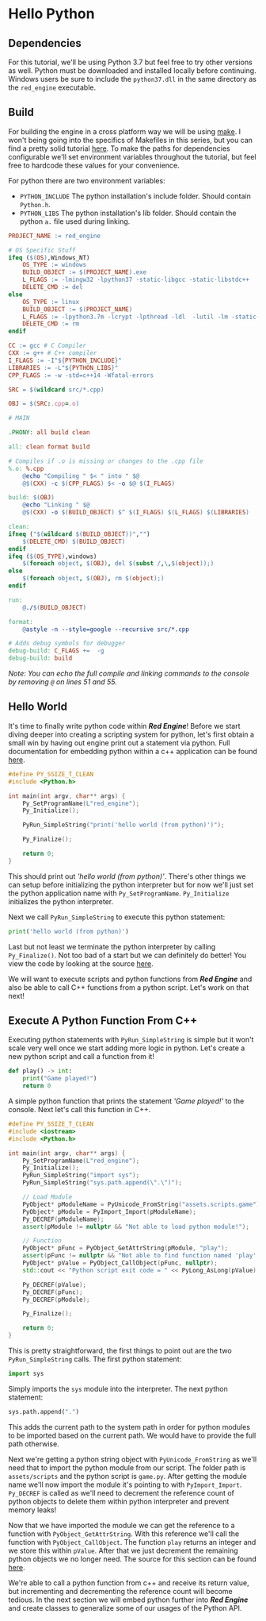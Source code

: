 # Hello Python

## Dependencies

For this tutorial, we'll be using Python 3.7 but feel free to try other versions as well.  Python must be downloaded and installed locally before continuing.  Windows users be sure to include the `python37.dll` in the same directory as the `red_engine` executable.

## Build

For building the engine in a cross platform way we will be using [make](https://www.gnu.org/software/make/).  I won't being going into the specifics of Makefiles in this series, but you can find a pretty solid tutorial [here](https://makefiletutorial.com/).  To make the paths for dependencies configurable we'll set environment variables throughout the tutorial, but feel free to hardcode these values for your convenience.

For python there are two environment variables:

* `PYTHON_INCLUDE` The python installation's include folder.  Should contain `Python.h`.
* `PYTHON_LIBS` The python installation's lib folder.  Should contain the python `a.` file used during linking.

```makefile
PROJECT_NAME := red_engine

# OS Specific Stuff
ifeq ($(OS),Windows_NT)
    OS_TYPE := windows
    BUILD_OBJECT := $(PROJECT_NAME).exe
    L_FLAGS := -lmingw32 -lpython37 -static-libgcc -static-libstdc++
    DELETE_CMD := del
else
    OS_TYPE := linux
    BUILD_OBJECT := $(PROJECT_NAME)
    L_FLAGS := -lpython3.7m -lcrypt -lpthread -ldl  -lutil -lm -static-libgcc -static-libstdc++
    DELETE_CMD := rm
endif

CC := gcc # C Compiler
CXX := g++ # C++ compiler
I_FLAGS := -I"${PYTHON_INCLUDE}"
LIBRARIES := -L"${PYTHON_LIBS}"
CPP_FLAGS := -w -std=c++14 -Wfatal-errors

SRC = $(wildcard src/*.cpp)

OBJ = $(SRC:.cpp=.o)

# MAIN

.PHONY: all build clean

all: clean format build

# Compiles if .o is missing or changes to the .cpp file
%.o: %.cpp
    @echo "Compiling " $< " into " $@
    @$(CXX) -c $(CPP_FLAGS) $< -o $@ $(I_FLAGS)

build: $(OBJ)
    @echo "Linking " $@
    @$(CXX) -o $(BUILD_OBJECT) $^ $(I_FLAGS) $(L_FLAGS) $(LIBRARIES)

clean:
ifneq ("$(wildcard $(BUILD_OBJECT))","")
    $(DELETE_CMD) $(BUILD_OBJECT)
endif
ifeq ($(OS_TYPE),windows)
    $(foreach object, $(OBJ), del $(subst /,\,$(object));)
else
    $(foreach object, $(OBJ), rm $(object);)
endif

run:
    @./$(BUILD_OBJECT)

format:
    @astyle -n --style=google --recursive src/*.cpp

# Adds debug symbols for debugger
debug-build: C_FLAGS +=  -g
debug-build: build
```

*Note: You can echo the full compile and linking commands to the console by removing `@` on lines 51 and 55.*

## Hello World

It's time to finally write python code within ***Red Engine***!  Before we start diving deeper into creating a scripting system for python, let's first obtain a small win by having out engine print out a statement via python.  Full documentation for embedding python within a c++ application can be found [here](https://docs.python.org/3/extending/embedding.html).

```c++
#define PY_SSIZE_T_CLEAN
#include <Python.h>

int main(int argv, char** args) {
    Py_SetProgramName(L"red_engine");
    Py_Initialize();

    PyRun_SimpleString("print('hello world (from python)')");

    Py_Finalize();

    return 0;
}
```

This should print out *'hello world (from python)'*.  There's other things we can setup before initializing the python interpreter but for now we'll just set the python application name with `Py_SetProgramName`. `Py_Initialize` initializes the python interpreter.

Next we call `PyRun_SimpleString` to execute this python statement:
```py
print('hello world (from python)')
```

Last but not least we terminate the python interpreter by calling `Py_Finalize()`.  Not too bad of a start but we can definitely do better!  You view the code by looking at the source [here](https://github.com/Chukobyte/learn-engine-dev/tree/main/src/1.foundation/1.embedding_python/1.0.hello_python).

We will want to execute scripts and python functions from ***Red Engine*** and also be able to call C++ functions from a python script.  Let's work on that next!

## Execute A Python Function From C++

Executing python statements with `PyRun_SimpleString` is simple but it won't scale very well once we start adding more logic in python.  Let's create a new python script and call a function from it!

```py
def play() -> int:
    print("Game played!")
    return 0
```

A simple python function that prints the statement *'Game played!'* to the console.  Next let's call this function in C++.

```c++
#define PY_SSIZE_T_CLEAN
#include <iostream>
#include <Python.h>

int main(int argv, char** args) {
    Py_SetProgramName(L"red_engine");
    Py_Initialize();
    PyRun_SimpleString("import sys");
    PyRun_SimpleString("sys.path.append(\".\")");

    // Load Module
    PyObject* pModuleName = PyUnicode_FromString("assets.scripts.game");
    PyObject* pModule = PyImport_Import(pModuleName);
    Py_DECREF(pModuleName);
    assert(pModule != nullptr && "Not able to load python module!");

    // Function
    PyObject* pFunc = PyObject_GetAttrString(pModule, "play");
    assert(pFunc != nullptr && "Not able to find function named 'play'!");
    PyObject* pValue = PyObject_CallObject(pFunc, nullptr);
    std::cout << "Python script exit code = " << PyLong_AsLong(pValue) << std::endl;

    Py_DECREF(pValue);
    Py_DECREF(pFunc);
    Py_DECREF(pModule);

    Py_Finalize();

    return 0;
}
```

This is pretty straightforward, the first things to point out are the two `PyRun_SimpleString` calls.  The first python statement:

```py
import sys
```

Simply imports the `sys` module into the interpreter.  The next python statement:
```py
sys.path.append(".")
```

This adds the current path to the system path in order for python modules to be imported based on the current path.  We would have to provide the full path otherwise.

Next we're getting a python string object with `PyUnicode_FromString` as we'll need that to import the python module from our script.  The folder path is `assets/scripts` and the python script is `game.py`.  After getting the module name we'll now import the module it's pointing to with `PyImport_Import`.  `Py_DECREF` is called as we'll need to decrement the reference count of python objects to delete them within python interpreter and prevent memory leaks!

Now that we have imported the module we can get the reference to a function with `PyObject_GetAttrString`.  With this reference we'll call the function with `PyObject_CallObject`.  The function `play` returns an integer and we store this within `pValue`.  After that we just decrement the remaining python objects we no longer need.  The source for this section can be found [here](https://github.com/Chukobyte/learn-engine-dev/tree/main/src/1.foundation/1.embedding_python/1.1.calling_a_function).

We're able to call a python function from c++ and receive its return value, but incrementing and decrementing the reference count will become tedious.  In the next section we will embed python further into ***Red Engine*** and create classes to generalize some of our usages of the Python API.

